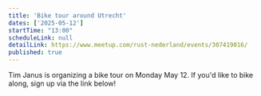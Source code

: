 ```yaml
---
title: 'Bike tour around Utrecht'
dates: ['2025-05-12']
startTime: "13:00"
scheduleLink: null
detailLink: https://www.meetup.com/rust-nederland/events/307419016/
published: true
---
```


Tim Janus is organizing a bike tour on Monday May 12. If you'd like to bike along, sign up via the link below!
